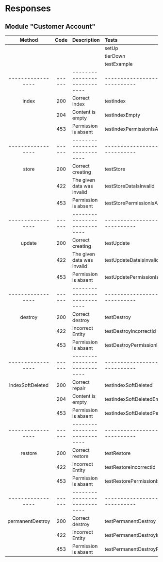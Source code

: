 # Responses
## Module "Customer Account"
| Method          | Code | Description                | Tests                                  |
|:---------------:|:----:|:---------------------------|:---------------------------------------|
|                 |      |                            | setUp                                  |
|                 |      |                            | tierDown                               |
|                 |      |                            | testExample                            |
|-----------------|------|----------------------------|----------------------------------------|
|index            |200   |Correct index               | testIndex                              |
|                 |204   |Content is empty            | testIndexEmpty                         |
|                 |453   |Permission is absent        | testIndexPermissionIsAbsent            |
|-----------------|------|----------------------------|----------------------------------------|
|store            |200   |Correct creating            | testStore                              |
|                 |422   |The given data was invalid  | testStoreDataIsInvalid                 |
|                 |453   |Permission is absent        | testStorePermissionIsAbsent            |
|-----------------|------|----------------------------|----------------------------------------|
|update           |200   |Correct creating            | testUpdate                             |
|                 |422   |The given data was invalid  | testUpdateDataIsInvalid                |
|                 |453   |Permission is absent        | testUpdatePermissionIsAbsent           |
|-----------------|------|----------------------------|----------------------------------------|
|destroy          |200   |Correct destroy             | testDestroy                            |
|                 |422   |Incorrect Entity            | testDestroyIncorrectId                 |
|                 |453   |Permission is absent        | testDestroyPermissionIsAbsent          |
|-----------------|------|----------------------------|----------------------------------------|
|indexSoftDeleted |200   |Correct repair              | testIndexSoftDeleted                   | 
|                 |204   |Content is empty            | testIndexSoftDeletedEmpty              | 
|                 |453   |Permission is absent        | testIndexSoftDeletedPermissionIsAbsent | 
|-----------------|------|----------------------------|----------------------------------------|
|restore          |200   |Correct restore             | testRestore                            |
|                 |422   |Incorrect Entity            | testRestoreIncorrectId                 |
|                 |453   |Permission is absent        | testRestorePermissionIsAbsent          |
|-----------------|------|----------------------------|----------------------------------------| 
|permanentDestroy |200   |Correct destroy             | testPermanentDestroy                   |
|                 |422   |Incorrect Entity            | testPermanentDestroyIncorrectId        |
|                 |453   |Permission is absent        | testPermanentDestroyPermissionIsAbsent |
